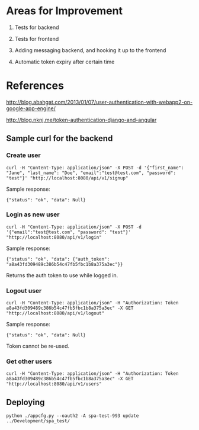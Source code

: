 # Areas for Improvement

1. Tests for backend

1. Tests for frontend

1. Adding messaging backend, and hooking it up to the frontend

1. Automatic token expiry after certain time


# References

http://blog.abahgat.com/2013/01/07/user-authentication-with-webapp2-on-google-app-engine/

http://blog.nknj.me/token-authentication-django-and-angular

## Sample curl for the backend

### Create user

    curl -H "Content-Type: application/json" -X POST -d '{"first_name": "Jane", "last_name": "Doe", "email":"test@test.com", "password": "test"}' "http://localhost:8080/api/v1/signup"

Sample response:

    {"status": "ok", "data": Null}


### Login as new user

    curl -H "Content-Type: application/json" -X POST -d '{"email":"test@test.com", "password": "test"}' "http://localhost:8080/api/v1/login"


Sample response:

    {"status": "ok", "data": {"auth_token": "a8a43fd309489c386b54c47fb5fbc1b8a375a3ec"}}

Returns the auth token to use while logged in.


### Logout user

    curl -H "Content-Type: application/json" -H "Authorization: Token a8a43fd309489c386b54c47fb5fbc1b8a375a3ec" -X GET "http://localhost:8080/api/v1/logout"

Sample response:

    {"status": "ok", "data": Null}


Token cannot be re-used.


### Get other users

    curl -H "Content-Type: application/json" -H "Authorization: Token a8a43fd309489c386b54c47fb5fbc1b8a375a3ec" -X GET "http://localhost:8080/api/v1/users"


## Deploying

    python ./appcfg.py --oauth2 -A spa-test-993 update ../Development/spa_test/
